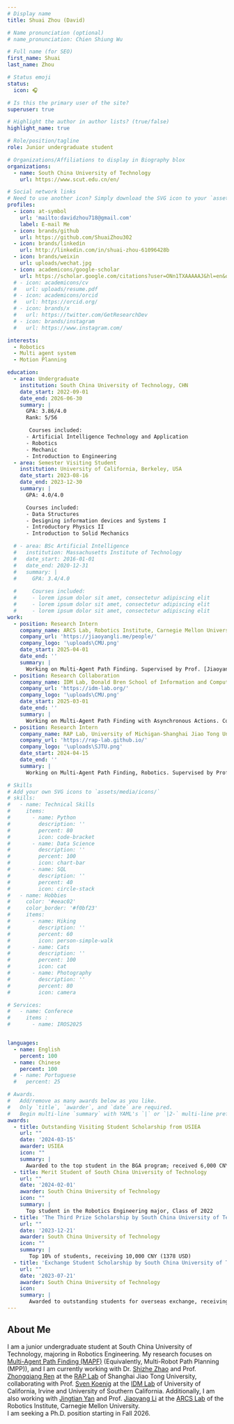 ```yaml
---
# Display name
title: Shuai Zhou (David)

# Name pronunciation (optional)
# name_pronunciation: Chien Shiung Wu

# Full name (for SEO)
first_name: Shuai
last_name: Zhou

# Status emoji
status:
  icon: 🎧

# Is this the primary user of the site?
superuser: true

# Highlight the author in author lists? (true/false)
highlight_name: true

# Role/position/tagline
role: Junior undergraduate student

# Organizations/Affiliations to display in Biography blox
organizations:
  - name: South China University of Technology
    url: https://www.scut.edu.cn/en/

# Social network links
# Need to use another icon? Simply download the SVG icon to your `assets/media/icons/` folder.
profiles:
  - icon: at-symbol
    url: 'mailto:davidzhou718@gmail.com'
    label: E-mail Me
  - icon: brands/github
    url: https://github.com/ShuaiZhou302
  - icon: brands/linkedin
    url: http://linkedin.com/in/shuai-zhou-61096428b
  - icon: brands/weixin
    url: uploads/wechat.jpg 
  - icon: academicons/google-scholar
    url: https://scholar.google.com/citations?user=ONn1TXAAAAAJ&hl=en&oi=sra   
  # - icon: academicons/cv
  #   url: uploads/resume.pdf   
  # - icon: academicons/orcid
  #   url: https://orcid.org/
  # - icon: brands/x
  #   url: https://twitter.com/GetResearchDev  
  # - icon: brands/instagram
  #   url: https://www.instagram.com/      

interests:
  - Robotics
  - Multi agent system
  - Motion Planning

education:
  - area: Undergraduate
    institution: South China University of Technology, CHN
    date_start: 2022-09-01
    date_end: 2026-06-30
    summary: |
      GPA: 3.86/4.0 
      Rank: 5/56

       Courses included:
      - Artificial Intelligence Technology and Application
      - Robotics
      - Mechanic
      - Introduction to Engineering
  - area: Semester Visiting Student
    institution: University of California, Berkeley, USA
    date_start: 2023-08-16
    date_end: 2023-12-30
    summary: |
      GPA: 4.0/4.0

      Courses included:
      - Data Structures
      - Designing information devices and Systems I
      - Introductory Physics II
      - Introduction to Solid Mechanics

  # - area: BSc Artificial Intelligence
  #   institution: Massachusetts Institute of Technology
  #   date_start: 2016-01-01
  #   date_end: 2020-12-31
  #   summary: |
  #     GPA: 3.4/4.0
      
  #     Courses included:
  #     - lorem ipsum dolor sit amet, consectetur adipiscing elit
  #     - lorem ipsum dolor sit amet, consectetur adipiscing elit
  #     - lorem ipsum dolor sit amet, consectetur adipiscing elit
work:
  - position: Research Intern
    company_name: ARCS Lab, Robotics Institute, Carnegie Mellon University, USA
    company_url: 'https://jiaoyangli.me/people/'
    company_logo: '\uploads\CMU.png'
    date_start: 2025-04-01
    date_end: ''
    summary: |
      Working on Multi-Agent Path Finding. Supervised by Prof. [Jiaoyang Li](https://jiaoyangli.me/).
  - position: Research Collaboration
    company_name: IDM Lab, Donald Bren School of Information and Computer Science, University of California, Irvine, USA
    company_url: 'https://idm-lab.org/'
    company_logo: '\uploads\CMU.png'
    date_start: 2025-03-01
    date_end: ''
    summary: |
      Working on Multi-Agent Path Finding with Asynchronous Actions. Collaborating with Prof. [Sven Koenig](https://idm-lab.org/) via RAP Lab.    
  - position: Research Intern
    company_name: RAP Lab, University of Michigan-Shanghai Jiao Tong University Joint Institut, Shanghai Jiao Tong University
    company_url: 'https://rap-lab.github.io/'
    company_logo: '\uploads\SJTU.png'
    date_start: 2024-04-15
    date_end: ''
    summary: |
      Working on Multi-Agent Path Finding, Robotics. Supervised by Prof. [Zhongqiang Ren](https://rap-lab.github.io/team/zren/). One paper is accepted by AAAI 2025 

# Skills
# Add your own SVG icons to `assets/media/icons/`
# skills:
#   - name: Technical Skills
#     items:
#       - name: Python
#         description: ''
#         percent: 80
#         icon: code-bracket
#       - name: Data Science
#         description: ''
#         percent: 100
#         icon: chart-bar
#       - name: SQL
#         description: ''
#         percent: 40
#         icon: circle-stack
#   - name: Hobbies
#     color: '#eeac02'
#     color_border: '#f0bf23'
#     items:
#       - name: Hiking
#         description: ''
#         percent: 60
#         icon: person-simple-walk
#       - name: Cats
#         description: ''
#         percent: 100
#         icon: cat
#       - name: Photography
#         description: ''
#         percent: 80
#         icon: camera

# Services:
#   - name: Conferece
#     items :
#       - name: IROS2025


languages:
  - name: English
    percent: 100
  - name: Chinese
    percent: 100
  # - name: Portuguese
  #   percent: 25

# Awards.
#   Add/remove as many awards below as you like.
#   Only `title`, `awarder`, and `date` are required.
#   Begin multi-line `summary` with YAML's `|` or `|2-` multi-line prefix and indent 2 spaces below.
awards:
  - title: Outstanding Visiting Student Scholarship from USIEA
    url: ""
    date: '2024-03-15'
    awarder: USIEA
    icon: ""
    summary: |
      Awarded to the top student in the BGA program; received 6,000 CNY (827 USD)
  - title: Merit Student of South China University of Technology
    url: ""
    date: '2024-02-01'
    awarder: South China University of Technology
    icon: ""
    summary: |
      Top student in the Robotics Engineering major, Class of 2022
  - title: 'The Third Prize Scholarship by South China University of Technology'
    url: ""
    date: '2023-12-21'
    awarder: South China University of Technology
    icon: ""
    summary: |
       Top 10% of students, receiving 10,000 CNY (1378 USD)
  - title: 'Exchange Student Scholarship by South China University of Technology'
    url: ""
    date: '2023-07-21'
    awarder: South China University of Technology
    icon: 
    summary: |
       Awarded to outstanding students for overseas exchange, receiving 40,000 CNY (5512 USD)
---
```


## About Me


I am a junior undergraduate student at South China University of Technology, majoring in Robotics Engineering. My research focuses on [Multi-Agent Path Finding (MAPF)](https://mapf.info/index.php/Main/Tutorials) (Equivalently, Multi-Robot Path Planning (MPP)), and I am currently working with Dr. [Shizhe Zhao](https://eggeek.github.io/) and Prof. [Zhongqiang Ren](https://rap-lab.github.io/team/zren/) at the [RAP Lab](https://rap-lab.github.io/) of Shanghai Jiao Tong University, collaborating with Prof. [Sven Koenig](https://idm-lab.org/index.html) at the [IDM Lab](https://idm-lab.org/) of University of California, Irvine and University of Southern California.
Additionally, I am also working with [Jingtian Yan](https://jingtianyan.github.io/) and Prof. [Jiaoyang Li](https://jiaoyangli.me/) at the [ARCS Lab](https://arcs-group.github.io/) of the Robotics Institute, Carnegie Mellon University. <br>
I am seeking a Ph.D. position starting in Fall 2026.
<!-- At present, I am a remote Research intern in RAP-lab, UM-SJTU JI, SJTU. Working on Multi agent path finding(MAPF) and its varients.  <br>
In addition to MAPF and Planning, I am also interested in other areas of Multi Agent System, Operations research, Optimization, Robotics. I believe that only by extensive study can my research horizons are not restricted. If you are willing to discuss with me about any topic related to robotics, please contact me directly.<br> -->
<!-- <font color="red">I am looking for a position for summer and autumn research in 2025!!</font> -->

